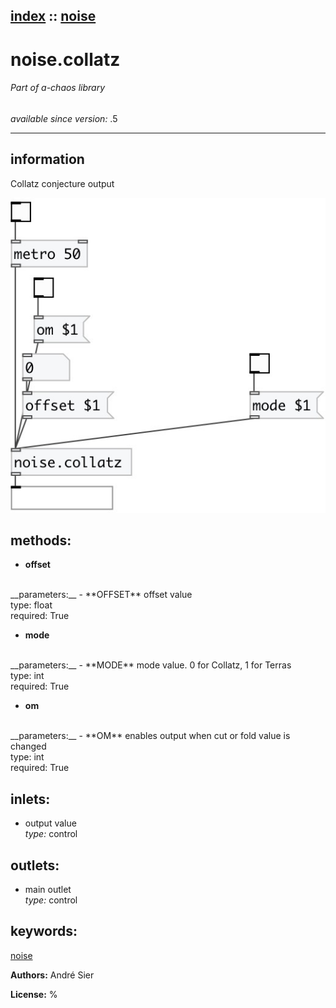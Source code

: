 [index](index.html) :: [noise](category_noise.html)
---

# noise.collatz

###### Part of a-chaos library

*available since version:* .5

---


## information
Collatz conjecture output



[![example](../examples/img/noise.collatz.jpg)](../examples/pd/noise.collatz.pd)





## methods:

* **offset**
<br>
  __parameters:__
  - **OFFSET** offset value<br>
    type: float <br>
    required: True <br>

* **mode**
<br>
  __parameters:__
  - **MODE** mode value. 0 for Collatz, 1 for Terras<br>
    type: int <br>
    required: True <br>

* **om**
<br>
  __parameters:__
  - **OM** enables output when cut or fold value is changed<br>
    type: int <br>
    required: True <br>






## inlets:

* output value<br>
_type:_ control



## outlets:

* main outlet<br>
_type:_ control



## keywords:

[noise](keywords/noise.html)






**Authors:** André Sier




**License:** %





